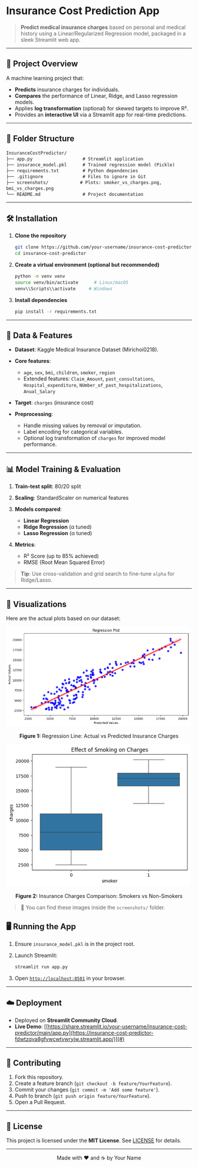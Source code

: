 # Insurance Cost Prediction App

> **Predict medical insurance charges** based on personal and medical history using a Linear/Regularized Regression model, packaged in a sleek Streamlit web app.

---

## 🚀 Project Overview

A machine learning project that:

* **Predicts** insurance charges for individuals.
* **Compares** the performance of Linear, Ridge, and Lasso regression models.
* Applies **log transformation** (optional) for skewed targets to improve R².
* Provides an **interactive UI** via a Streamlit app for real-time predictions.

---

## 📂 Folder Structure

```
InsuranceCostPredictor/
├── app.py                   # Streamlit application
├── insurance_model.pkl      # Trained regression model (Pickle)
├── requirements.txt         # Python dependencies
├── .gitignore               # Files to ignore in Git
├── screenshots/            # Plots: smoker_vs_charges.png, bmi_vs_charges.png
└── README.md                # Project documentation
```

---

## 🛠️ Installation

1. **Clone the repository**

   ```bash
   git clone https://github.com/your-username/insurance-cost-predictor.git
   cd insurance-cost-predictor
   ```

2. **Create a virtual environment (optional but recommended)**

   ```bash
   python -m venv venv
   source venv/bin/activate      # Linux/macOS
   venv\\Scripts\\activate     # Windows
   ```

3. **Install dependencies**

   ```bash
   pip install -r requirements.txt
   ```

---

## 🧠 Data & Features

* **Dataset**: Kaggle Medical Insurance Dataset (Mirichoi0218).
* **Core features**:

  * `age`, `sex`, `bmi`, `children`, `smoker`, `region`
  * Extended features: `Claim_Amount`, `past_consultations`, `Hospital_expenditure`, `NUmber_of_past_hospitalizations`, `Anual_Salary`
* **Target**: `charges` (insurance cost)
* **Preprocessing**:

  * Handle missing values by removal or imputation.
  * Label encoding for categorical variables.
  * Optional log transformation of `charges` for improved model performance.

---

## 📊 Model Training & Evaluation

1. **Train-test split**: 80/20 split
2. **Scaling**: StandardScaler on numerical features
3. **Models compared**:

   * **Linear Regression**
   * **Ridge Regression** (α tuned)
   * **Lasso Regression** (α tuned)
4. **Metrics**:

   * R² Score (up to 85% achieved)
   * RMSE (Root Mean Squared Error)

> **Tip**: Use cross-validation and grid search to fine-tune `alpha` for Ridge/Lasso.

---

## 🎨 Visualizations

Here are the actual plots based on our dataset:

<img src="screenshots/Regression Plot.png" alt="Regression Plot" width="500" />
<p align="center"><b>Figure 1:</b> Regression Line: Actual vs Predicted Insurance Charges</p>

<img src="screenshots/Smoking_vs_Charges.png" alt="Smoker vs Charges" width="500" />
<p align="center"><b>Figure 2:</b> Insurance Charges Comparison: Smokers vs Non-Smokers</p>

> 📂 You can find these images inside the `screenshots/` folder.

## 🖥️ Running the App

1. Ensure `insurance_model.pkl` is in the project root.
2. Launch Streamlit:

   ```bash
   streamlit run app.py
   ```
3. Open [`http://localhost:8501`](http://localhost:8501) in your browser.

---

## ☁️ Deployment

* Deployed on **Streamlit Community Cloud**.
* **Live Demo**: [[https://share.streamlit.io/your-username/insurance-cost-predictor/main/app.py](https://insurance-cost-predictor-fdwtzqva8gfvwcwtvwryjw.streamlit.app/)](#)

---

## 🤝 Contributing

1. Fork this repository.
2. Create a feature branch (`git checkout -b feature/YourFeature`).
3. Commit your changes (`git commit -m 'Add some feature'`).
4. Push to branch (`git push origin feature/YourFeature`).
5. Open a Pull Request.

---

## 📄 License

This project is licensed under the **MIT License**. See [LICENSE](LICENSE) for details.

---

<p align="center">Made with ❤️ and ☕ by Your Name</p>
